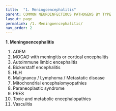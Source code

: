 ```yaml
---
title:  "1. Meningoencephalitis"
parent: COMMON NEUROINFECTIOUS PATHOGENS BY TYPE
layout: page
permalink: /1. Meningoencephalitis/
nav_order: 2
---
```


**1. Meningoencephalitis**

1. ADEM  
2. MOGAD with meningitis or cortical encephalitis   
3. Autoimmune limbic encephalitis  
4. Bickerstaff encephalitis  
5. HLH  
6. Malignancy / Lymphoma / Metastatic disease  
7. Mitochondrial encephalomyopathies  
8. Paraneoplastic syndrome  
9. PRES  
10. Toxic and metabolic encephalopathies  
11. Vasculitis

